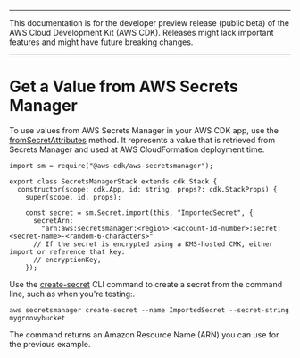 --------

This documentation is for the developer preview release \(public beta\) of the AWS Cloud Development Kit \(AWS CDK\)\. Releases might lack important features and might have future breaking changes\.

--------

# Get a Value from AWS Secrets Manager<a name="get_secrets_manager_value"></a>

To use values from AWS Secrets Manager in your AWS CDK app, use the [fromSecretAttributes](https://docs.aws.amazon.com/cdk/api/latest/typescript/api/aws-secretsmanager/secret.html#aws_secretsmanager_Secret_fromSecretAttributes) method\. It represents a value that is retrieved from Secrets Manager and used at AWS CloudFormation deployment time\.

```
import sm = require("@aws-cdk/aws-secretsmanager");

export class SecretsManagerStack extends cdk.Stack {
  constructor(scope: cdk.App, id: string, props?: cdk.StackProps) {
    super(scope, id, props);

    const secret = sm.Secret.import(this, "ImportedSecret", {
      secretArn:
        "arn:aws:secretsmanager:<region>:<account-id-number>:secret:<secret-name>-<random-6-characters>"
      // If the secret is encrypted using a KMS-hosted CMK, either import or reference that key:
      // encryptionKey,
    });
```

Use the [create\-secret](https://docs.aws.amazon.com/cli/latest/reference/secretsmanager/create-secret.html) CLI command to create a secret from the command line, such as when you're testing:\.

```
aws secretsmanager create-secret --name ImportedSecret --secret-string mygroovybucket
```

The command returns an Amazon Resource Name \(ARN\) you can use for the previous example\.